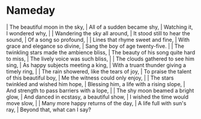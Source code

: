 Nameday
=======

| The beautiful moon in the sky,
| All of a sudden became shy,
| Watching it, I wondered why,
| 
| Wandering the sky all around,
| It stood still to hear the sound,
| Of a song so profound,
| 
| Lines that rhyme sweet and fine,
| With grace and elegance so divine,
| Sang the boy of age twenty-five.
| 
| The twinkling stars made the ambience bliss,
| The beauty of his song quite hard to miss,
| The lively voice was such bliss,
| 
| The clouds gathered to see him sing,
| As happy subjects meeting a king,
| With a truant thunder giving a timely ring,
| 
| The rain showered, like the tears of joy,
| To praise the talent of this beautiful boy,
| Me the witness could only enjoy,
| 
| The stars twinkled and wished him hope,
| Blessing him, a life with a rising slope,
| And strength to pass barriers with a lope,
| 
| The shy moon beamed a bright glow,
| And danced in ecstasy, a beautiful show,
| I wished the time would move slow,
| 
| Many more happy returns of the day,
| A life full with sun's ray,
| Beyond that, what can I say?

